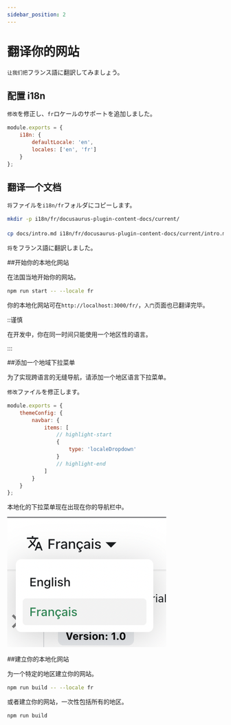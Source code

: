 ```yaml
---
sidebar_position: 2
---
```


# 翻译你的网站

<code>让我们把</code>フランス語に翻訳してみましょう。

## 配置 i18n

<code>修改</code>を修正し、<code>fr</code>ロケールのサポートを追加しました。

```js title="docusaurus.config.js"
module.exports = {
	i18n: {
		defaultLocale: 'en',
		locales: ['en', 'fr']
	}
};
```

## 翻译一个文档

<code>将</code>ファイルを<code>i18n/fr</code>フォルダにコピーします。

```bash
mkdir -p i18n/fr/docusaurus-plugin-content-docs/current/

cp docs/intro.md i18n/fr/docusaurus-plugin-content-docs/current/intro.md
```

<code>将</code>をフランス語に翻訳しました。

\##开始你的本地化网站

在法国当地开始你的网站。

```bash
npm run start -- --locale fr
```

你的本地化网站可在<code>http://localhost:3000/fr/</code>，<code>入门</code>页面也已翻译完毕。

::谨慎

在开发中，你在同一时间只能使用一个地区性的语言。

:::

\##添加一个地域下拉菜单

为了实现跨语言的无缝导航，请添加一个地区语言下拉菜单。

<code>修改</code>ファイルを修正します。

```js title="docusaurus.config.js"
module.exports = {
	themeConfig: {
		navbar: {
			items: [
				// highlight-start
				{
					type: 'localeDropdown'
				}
				// highlight-end
			]
		}
	}
};
```

本地化的下拉菜单现在出现在你的导航栏中。

![Locale Dropdown](./img/localeDropdown.png)

\##建立你的本地化网站

为一个特定的地区建立你的网站。

```bash
npm run build -- --locale fr
```

或者建立你的网站，一次性包括所有的地区。

```bash
npm run build
```
